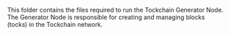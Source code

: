 This folder contains the files required to run the Tockchain Generator Node. The Generator Node is responsible for creating and managing blocks (tocks) in the Tockchain network.
